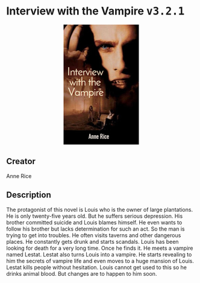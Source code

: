 
# Interview with the Vampire <kbd>v3.2.1</kbd>

<center>
  <img src="./cover-1024.jpg"/>
</center>

## Creator
Anne Rice

## Description
The protagonist of this novel is Louis who is the owner of large plantations. He is only twenty-five years old. But he suffers serious depression. His brother committed suicide and Louis blames himself. He even wants to follow his brother but lacks determination for such an act. So the man is trying to get into troubles. He often visits taverns and other dangerous places. He constantly gets drunk and starts scandals. Louis has been looking for death for a very long time. Once he finds it. He meets a vampire named Lestat. Lestat also turns Louis into a vampire. He starts revealing to him the secrets of vampire life and even moves to a huge mansion of Louis. Lestat kills people without hesitation. Louis cannot get used to this so he drinks animal blood. But changes are to happen to him soon. 
